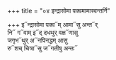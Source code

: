 +++
title = "०४ इन्द्रासोमा पक्वमामास्वन्तर्नि"

+++
इ᳓न्द्रासोमा पक्व᳓म् आमा᳓सु अन्त᳓र्  
नि᳓ ग᳓वाम् इ᳓द् दधथुर् वक्ष᳓णासु  
जगृभ᳓थुर् अ᳓नपिनद्धम् आसु  
रु᳓शच् चित्रा᳓सु ज᳓गतीषु अन्तः᳓